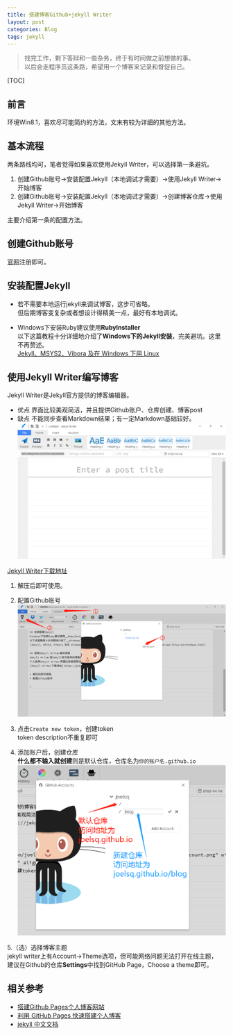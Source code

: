 ```yaml
---
title: 搭建博客Github+jekyll Writer
layout: post
categories: Blog
tags: jekyll
---
```

> 找完工作，剩下答辩和一些杂务，终于有时间做之前想做的事。  
> 以后会走程序员这条路，希望用一个博客来记录和督促自己。  

[TOC]
## 前言  
环境Win8.1，喜欢尽可能简约的方法，文末有较为详细的其他方法。

## 基本流程
两条路线均可，笔者觉得如果喜欢使用Jekyll Writer，可以选择第一条避坑。
1. 创建Github账号->安装配置Jekyll（本地调试才需要）->使用Jekyll Writer->开始博客
2. 创建Github账号->安装配置Jekyll（本地调试才需要）->创建博客仓库->使用Jekyll Writer->开始博客

主要介绍第一条的配置方法。

## 创建Github账号
[官网](https://github.com)注册即可。

## 安装配置Jekyll  

* 若不需要本地运行jekyll来调试博客，这步可省略。  
但后期博客变复杂或者想设计得精美一点，最好有本地调试。  

* Windows下安装Ruby建议使用**RubyInstaller**  
以下这篇教程十分详细地介绍了**Windows下的Jekyll安装**，完美避坑。这里不再赘述。  
[Jekyll、MSYS2、Vibora 及在 Windows 下用 Linux](https://kaffa.im/jekyll-msys2-vibora-and-use-linux-on-windows.html)  

## 使用Jekyll Writer编写博客
Jekyll Writer是Jekyll官方提供的博客编辑器。  

* 优点
界面比较美观简洁，并且提供Github账户、仓库创建、博客post
* 缺点
不能同步查看Markdown结果；有一定Markdown基础较好。
![Image Title](https://raw.githubusercontent.com/joelsq/joelsq.github.io/master/img/buildBlog-why-jekyllWriter.png)
  
[Jekyll Writer下载地址](http://jekyllwriter.com/)

1. 解压后即可使用。  

2. 配置Github账号  
![配置Github账号](https://github.com/joelsq/joelsq.github.io/raw/master/img/buildBlog-sett_account.png)

3. 点击`Create new token`，创建token  
token description不重复即可  

4. 添加账户后，创建仓库  
**什么都不输入就创建**则是默认仓库，仓库名为`你的账户名.github.io`  
![创建仓库](https://github.com/joelsq/joelsq.github.io/raw/master/img/buildBolg-new-resp.png) 
 
5.（选）选择博客主题  
jekyll writer上有Account->Theme选项，但可能网络问题无法打开在线主题，  
建议在Github的仓库**Settings**中找到GitHub Page，Choose a theme即可。

## 相关参考  
* [搭建Github Pages个人博客网站](https://blog.csdn.net/KNIGH_YUN/article/details/79774344#6)  
* [利用 GitHub Pages 快速搭建个人博客](https://www.jianshu.com/p/e68fba58f75c)  
* [jekyll 中文文档](https://www.jekyll.com.cn/docs/structe/)